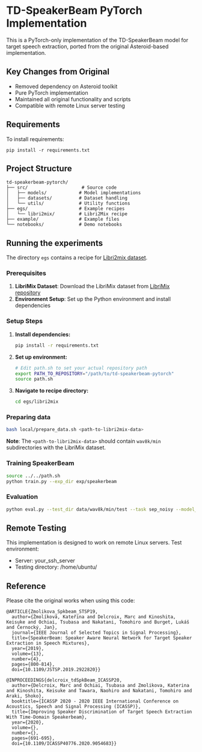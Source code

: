 # TD-SpeakerBeam PyTorch Implementation

This is a PyTorch-only implementation of the TD-SpeakerBeam model for target speech extraction, ported from the original Asteroid-based implementation.

## Key Changes from Original
- Removed dependency on Asteroid toolkit
- Pure PyTorch implementation
- Maintained all original functionality and scripts
- Compatible with remote Linux server testing

## Requirements

To install requirements:
```
pip install -r requirements.txt
```

## Project Structure
```
td-speakerbeam-pytorch/
├── src/                    # Source code
│   ├── models/            # Model implementations
│   ├── datasets/          # Dataset handling
│   └── utils/             # Utility functions
├── egs/                   # Example recipes
│   └── libri2mix/         # Libri2Mix recipe
├── example/               # Example files
└── notebooks/             # Demo notebooks
```

## Running the experiments

The directory `egs` contains a recipe for [Libri2mix dataset](https://github.com/JorisCos/LibriMix). 

### Prerequisites
1. **LibriMix Dataset**: Download the LibriMix dataset from [LibriMix repository](https://github.com/JorisCos/LibriMix)
2. **Environment Setup**: Set up the Python environment and install dependencies

### Setup Steps

1. **Install dependencies:**
   ```bash
   pip install -r requirements.txt
   ```

2. **Set up environment:**
   ```bash
   # Edit path.sh to set your actual repository path
   export PATH_TO_REPOSITORY="/path/to/td-speakerbeam-pytorch"
   source path.sh
   ```

3. **Navigate to recipe directory:**
   ```bash
   cd egs/libri2mix
   ```

### Preparing data
```bash
bash local/prepare_data.sh <path-to-libri2mix-data>
```

**Note**: The `<path-to-libri2mix-data>` should contain `wav8k/min` subdirectories with the LibriMix dataset.

### Training SpeakerBeam
```bash
source ../../path.sh
python train.py --exp_dir exp/speakerbeam
```

### Evaluation
```bash
python eval.py --test_dir data/wav8k/min/test --task sep_noisy --model_path exp/speakerbeam/best_model.pth --out_dir exp/speakerbeam/out_best --exp_dir exp/speakerbeam --use_gpu=1
```

## Remote Testing
This implementation is designed to work on remote Linux servers. Test environment:
- Server: your_ssh_server
- Testing directory: /home/ubuntu/

## Reference
Please cite the original works when using this code:
```
@ARTICLE{Zmolikova_Spkbeam_STSP19,
  author={Žmolíková, Kateřina and Delcroix, Marc and Kinoshita, Keisuke and Ochiai, Tsubasa and Nakatani, Tomohiro and Burget, Lukáš and Černocký, Jan},
  journal={IEEE Journal of Selected Topics in Signal Processing}, 
  title={SpeakerBeam: Speaker Aware Neural Network for Target Speaker Extraction in Speech Mixtures}, 
  year={2019},
  volume={13},
  number={4},
  pages={800-814},
  doi={10.1109/JSTSP.2019.2922820}}

@INPROCEEDINGS{delcroix_tdSpkBeam_ICASSP20,
  author={Delcroix, Marc and Ochiai, Tsubasa and Zmolikova, Katerina and Kinoshita, Keisuke and Tawara, Naohiro and Nakatani, Tomohiro and Araki, Shoko},
  booktitle={ICASSP 2020 - 2020 IEEE International Conference on Acoustics, Speech and Signal Processing (ICASSP)}, 
  title={Improving Speaker Discrimination of Target Speech Extraction With Time-Domain Speakerbeam}, 
  year={2020},
  volume={},
  number={},
  pages={691-695},
  doi={10.1109/ICASSP40776.2020.9054683}}
```
